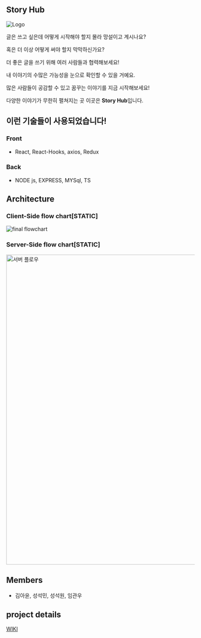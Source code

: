 ## Story Hub

![Logo](https://user-images.githubusercontent.com/68832639/108806191-5ab90400-75e4-11eb-84f0-ce0f11d65ea1.png)



글은 쓰고 싶은데 어떻게 시작해야 할지 몰라 망설이고 계시나요?

혹은 더 이상 어떻게 써야 할지 막막하신가요?

더 좋은 글을 쓰기 위해 여러 사람들과 협력해보세요!

내 이야기의 수많은 가능성을 눈으로 확인할 수 있을 거예요.

많은 사람들이 공감할 수 있고 꿈꾸는 이야기를 지금 시작해보세요!

다양한 이야기가 무한히 펼쳐지는 곳 이곳은 **Story Hub**입니다.


## 이런 기술들이 사용되었습니다!
### Front
   * React, React-Hooks, axios, Redux
### Back
   * NODE js, EXPRESS, MYSql, TS 

## Architecture
### Client-Side flow chart[STATIC]
![final flowchart](https://user-images.githubusercontent.com/68832639/108961148-45160e00-76ba-11eb-9a74-74afa1b87ca1.png)


### Server-Side flow chart[STATIC]
<img width="827" alt="서버 플로우" src="https://user-images.githubusercontent.com/68832639/109084018-4db62500-774a-11eb-9331-eaf0333581ac.png">


## Members
   * 김아윤, 성석민, 성석원, 임관우

## project details
[WIKI](https://github.com/codestates/story-hub-client/wiki)
